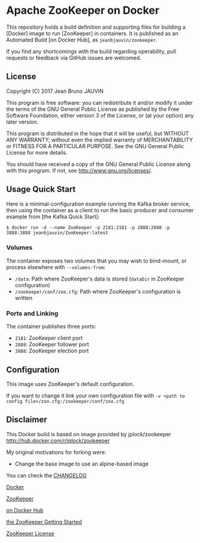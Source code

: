 Apache ZooKeeper on Docker
======================

This repository holds a build definition and supporting files for building a
[Docker] image to run [ZooKeeper] in containers. It is published as an Automated
Build [on Docker Hub], as `jeanbjauvin/zookeeper`.

If you find any shortcomings with the build regarding operability, pull requests
or feedback via GitHub issues are welcomed.

[Docker Compose]: https://docs.docker.com/compose/

License
-------

Copyright (C) 2017 Jean Bruno JAUVIN

This program is free software: you can redistribute it and/or modify
it under the terms of the GNU General Public License as published by
the Free Software Foundation, either version 3 of the License, or
(at your option) any later version.

This program is distributed in the hope that it will be useful,
but WITHOUT ANY WARRANTY; without even the implied warranty of
MERCHANTABILITY or FITNESS FOR A PARTICULAR PURPOSE.  See the
GNU General Public License for more details.

You should have received a copy of the GNU General Public License
along with this program.  If not, see <http://www.gnu.org/licenses/>.

Usage Quick Start
-----------------

Here is a minimal-configuration example running the Kafka broker service, then
using the container as a client to run the basic producer and consumer example
from [the Kafka Quick Start]:

```
$ docker run -d --name ZooKeeper -p 2181:2181 -p 2888:2888 -p 3888:3888 jeanbjauvin/ZooKeeper:latest
```

### Volumes

The container exposes two volumes that you may wish to bind-mount, or process
elsewhere with `--volumes-from`:

- `/data`: Path where ZooKeeper's data is stored (`dataDir` in ZooKeeper configuration)
- `/zookeeper/conf/zoo.cfg`: Path where ZooKeeper's configuration is written

### Ports and Linking

The container publishes three ports:

- `2181`: ZooKeeper client port
- `2888`: ZooKeeper follower port
- `3888`: ZooKeeper election port

Configuration
-------------

This image uses ZooKeeper's default configuration.

If you want to change it link your own configuration file with `-v <path to config file>/zoo.cfg:/zookeeper/conf/zoo.cfg`

## Disclaimer

This Docker build is based on image provided by jplock/zookeeper <http://hub.docker.com/r/jplock/zookeeper>

My original motivations for forking were:

- Change the base image to use an alpine-based image

You can check the [CHANGELOG](https://github.com/jeanbjauvin/kafka-zookeeper/blob/master/CHANGELOG.md)


[Docker](http://www.docker.io)

[ZooKeeper](https://zookeeper.apache.org/)

[on Docker Hub](https://hub.docker.com/r/jeanbjauvin/kafka/)

[the ZooKeeper Getting Started](https://zookeeper.apache.org/doc/trunk/ZooKeeperStarted.html)

[ZooKeeper License](https://github.com/apache/zookeeper/blob/release-3.4.10/LICENSE.txt)
